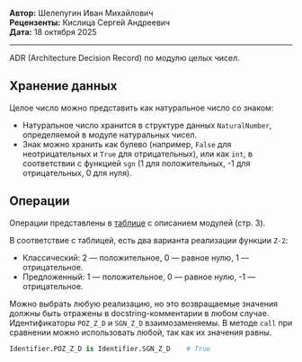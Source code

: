 **Автор:** Шелепугин Иван Михайлович  
**Рецензенты:** Кислица Сергей Андреевич  
**Дата:** 18 октября 2025

---

ADR (Architecture Decision Record) по модулю целых чисел.

## Хранение данных

Целое число можно представить как натуральное число со знаком:

- Натуральное число хранится в структуре данных `NaturalNumber`, определяемой в
  модуле натуральных чисел.
- Знак можно хранить как булево (например, `False` для неотрицательных и `True`
  для отрицательных), или как `int`, в соответствии с функцией `sgn` (1 для
  положительных, -1 для отрицательных, 0 для нуля).

## Операции

Операции представлены в
[таблице](https://docs.google.com/document/d/1Dv_6AIhxg_3ezu6VMcEnMpyfRzgym9l8PmE4ULGfjgM)
с описанием модулей (стр. 3).

В соответствие с таблицей, есть два варианта реализации функции `Z-2`:

- Классический: 2 — положительное, 0 — равное нулю, 1 — отрицательное.
- Предложенный: 1 — положительное, 0 — равное нулю, -1 — отрицательное.

Можно выбрать любую реализацию, но это возвращаемые значения должны быть
отражены в docstring-комментарии в любом случае. Идентификаторы `POZ_Z_D` и
`SGN_Z_D` взаимозаменяемы. В методе `call` при сравнении можно использовать
любой, так как их значения равны.

```py
Identifier.POZ_Z_D is Identifier.SGN_Z_D    # True
```
